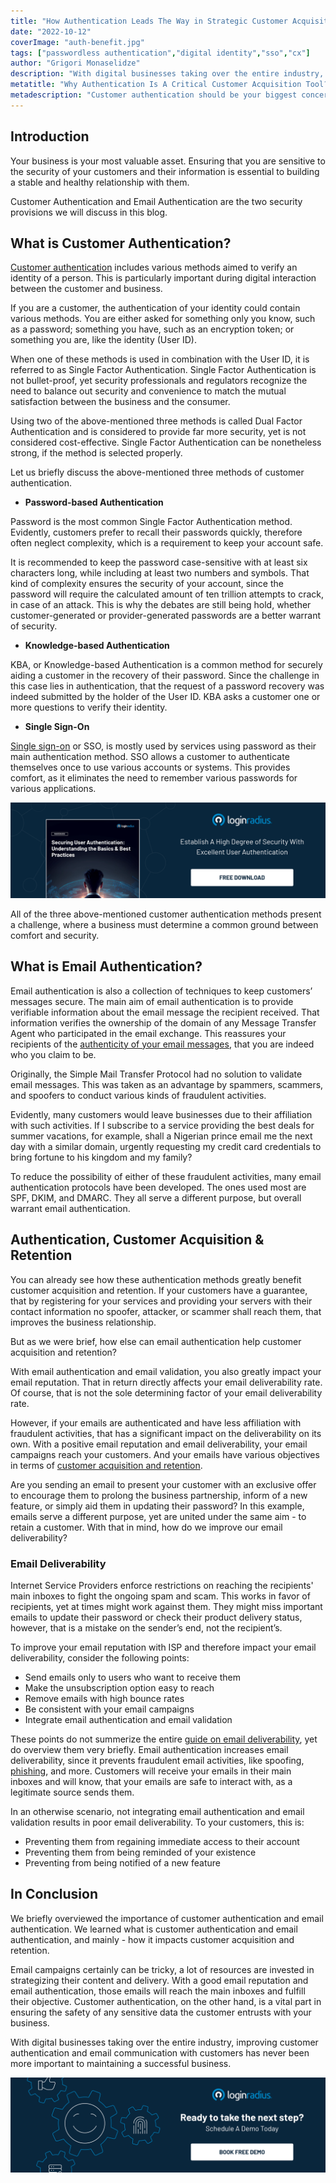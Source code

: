 ```yaml
---
title: "How Authentication Leads The Way in Strategic Customer Acquisitions?"
date: "2022-10-12"
coverImage: "auth-benefit.jpg"
tags: ["passwordless authentication","digital identity","sso","cx"]
author: "Grigori Monaselidze"
description: "With digital businesses taking over the entire industry, improving customer authentication and email communication with customers has never been more important to maintaining a successful business. This blog explains how authentication can help you increase your customer acquisition."
metatitle: "Why Authentication Is A Critical Customer Acquisition Tool?"
metadescription: "Customer authentication should be your biggest concern when it comes to online security. This blog also explains how email authentication can protect your brand."
---
```


## Introduction

Your business is your most valuable asset. Ensuring that you are sensitive to the security of your customers and their information is essential to building a stable and healthy relationship with them.

Customer Authentication and Email Authentication are the two security provisions we will discuss in this blog. 

## What is Customer Authentication?

[Customer authentication](https://www.loginradius.com/blog/identity/what-is-authentication/) includes various methods aimed to verify an identity of a person. This is particularly important during digital interaction between the customer and business. 

If you are a customer, the authentication of your identity could contain various methods. You are either asked for something only you know, such as a password; something you have, such as an encryption token; or something you are, like the identity (User ID). 

When one of these methods is used in combination with the User ID, it is referred to as Single Factor Authentication. Single Factor Authentication is not bullet-proof, yet security professionals and regulators recognize the need to balance out security and convenience to match the mutual satisfaction between the business and the consumer. 

Using two of the above-mentioned three methods is called Dual Factor Authentication and is considered to provide far more security, yet is not considered cost-effective. Single Factor Authentication can be nonetheless strong, if the method is selected properly. 

Let us briefly discuss the above-mentioned three methods of customer authentication.

* **Password-based Authentication**

Password is the most common Single Factor Authentication method. Evidently, customers prefer to recall their passwords quickly, therefore often neglect complexity, which is a requirement to keep your account safe. 

It is recommended to keep the password case-sensitive with at least six characters long, while including at least two numbers and symbols. That kind of complexity ensures the security of your account, since the password will require the calculated amount of ten trillion attempts to crack, in case of an attack. This is why the debates are still being hold, whether customer-generated or provider-generated passwords are a better warrant of security.

* **Knowledge-based Authentication**

KBA, or Knowledge-based Authentication is a common method for securely aiding a customer in the recovery of their password. Since the challenge in this case lies in authentication, that the request of a password recovery was indeed submitted by the holder of the User ID. KBA asks a customer one or more questions to verify their identity.

* **Single Sign-On**

[Single sign-on](https://www.loginradius.com/single-sign-on/) or SSO, is mostly used by services using password as their main authentication method. SSO allows a customer to authenticate themselves once to use various accounts or systems. This provides comfort, as it eliminates the need to remember various passwords for various applications.

[![WP-sec-user-auth](WP-sec-user-auth.png)](https://www.loginradius.com/resource/securing-user-authentication-understanding-the-basics-best-practices/)

All of the three above-mentioned customer authentication methods present a challenge, where a business must determine a common ground between comfort and security.

## What is Email Authentication?

Email authentication is also a collection of techniques to keep customers’ messages secure. The main aim of email authentication is to provide verifiable information about the email message the recipient received. That information verifies the ownership of the domain of any Message Transfer Agent who participated in the email exchange. This reassures your recipients of the [authenticity of your email messages](https://www.loginradius.com/blog/identity/secure-email-address-website/), that you are indeed who you claim to be.

Originally, the Simple Mail Transfer Protocol had no solution to validate email messages. This was taken as an advantage by spammers, scammers, and spoofers to conduct various kinds of fraudulent activities. 

Evidently, many customers would leave businesses due to their affiliation with such activities. If I subscribe to a service providing the best deals for summer vacations, for example, shall a Nigerian prince email me the next day with a similar domain, urgently requesting my credit card credentials to bring fortune to his kingdom and my family?

To reduce the possibility of either of these fraudulent activities, many email authentication protocols have been developed. The ones used most are SPF, DKIM, and DMARC. They all serve a different purpose, but overall warrant email authentication.


## Authentication, Customer Acquisition & Retention

You can already see how these authentication methods greatly benefit customer acquisition and retention. If your customers have a guarantee, that by registering for your services and providing your servers with their contact information no spoofer, attacker,  or scammer shall reach them, that improves the business relationship. 

But as we were brief, how else can email authentication help customer acquisition and retention? 

With email authentication and email validation, you also greatly impact your email reputation. That in return directly affects your email deliverability rate. Of course, that is not the sole determining factor of your email deliverability rate. 

However, if your emails are authenticated and have less affiliation with fraudulent activities, that has a significant impact on the deliverability on its own. With a positive email reputation and email deliverability, your email campaigns reach your customers. And your emails have various objectives in terms of [customer acquisition and retention](https://www.loginradius.com/blog/growth/improve-customer-relation-brand-identity/).

Are you sending an email to present your customer with an exclusive offer to encourage them to prolong the business partnership, inform of a new feature, or simply aid them in updating their password? In this example, emails serve a different purpose, yet are united under the same aim - to retain a customer. With that in mind, how do we improve our email deliverability?

### Email Deliverability

Internet Service Providers enforce restrictions on reaching the recipients' main inboxes to fight the ongoing spam and scam. This works in favor of recipients, yet at times might work against them. They might miss important emails to update their password or check their product delivery status, however, that is a mistake on the sender’s end, not the recipient’s.

To improve your email reputation with ISP and therefore impact your email deliverability, consider the following points:

* Send emails only to users who want to receive them
* Make the unsubscription option easy to reach
* Remove emails with high bounce rates
* Be consistent with your email campaigns
* Integrate email authentication and email validation

These points do not summerize the entire [guide on email deliverability](https://mailtrap.io/blog/email-deliverability/), yet do overview them very briefly. Email authentication increases email deliverability, since it prevents fraudulent email activities, like spoofing, [phishing](https://www.loginradius.com/blog/identity/phishing-for-identity/), and more. Customers will receive your emails in their main inboxes and will know, that your emails are safe to interact with, as a legitimate source sends them.

In an otherwise scenario, not integrating email authentication and email validation results in poor email deliverability. To your customers, this is:

* Preventing them from regaining immediate access to their account
* Preventing them from being reminded of your existence
* Preventing from being notified of a new feature

## In Conclusion

We briefly overviewed the importance of customer authentication and email authentication. We learned what is customer authentication and email authentication, and mainly - how it impacts customer acquisition and retention.

Email campaigns certainly can be tricky, a lot of resources are invested in strategizing their content and delivery. With a good email reputation and email authentication, those emails will reach the main inboxes and fulfill their objective. Customer authentication, on the other hand, is a vital part in ensuring the safety of any sensitive data the customer entrusts with your business. 

With digital businesses taking over the entire industry, improving customer authentication and email communication with customers has never been more important to maintaining a successful business.

[![book-a-demo-loginradius](../../assets/book-a-demo-loginradius.png)](https://www.loginradius.com/book-a-demo/)